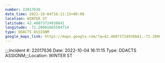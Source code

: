 ```yaml
---
number: 22017636
date_time: 2022-10-04T16:11:15+00:00
location: WINTER ST
latitude: 42.40873724938841
longitude: -71.20001665504714
type: DDACTS ASSIGNM
google_maps_link: https://maps.google.com/?q=42.40873724938841,-71.20001665504714
---
```


;;;Incident #: 22017636   Date: 2022-10-04 16:11:15   Type: DDACTS ASSIGNM;;;Location: WINTER ST

